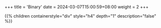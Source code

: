 +++
title = 'Binary'
date = 2024-03-07T15:00:59+08:00
weight = 2
+++

{{% children containerstyle="div" style="h4" depth="1" description="false" %}}